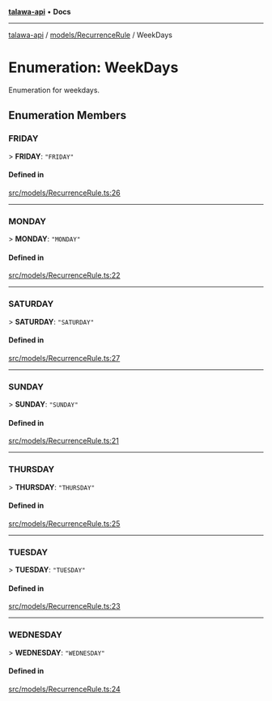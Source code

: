 [**talawa-api**](../../../README.md) • **Docs**

***

[talawa-api](../../../modules.md) / [models/RecurrenceRule](../README.md) / WeekDays

# Enumeration: WeekDays

Enumeration for weekdays.

## Enumeration Members

### FRIDAY

\> **FRIDAY**: `"FRIDAY"`

#### Defined in

[src/models/RecurrenceRule.ts:26](https://github.com/PalisadoesFoundation/talawa-api/blob/5e38dbf44e47f2fc703410fad29ab5c8f7f26c77/src/models/RecurrenceRule.ts#L26)

***

### MONDAY

\> **MONDAY**: `"MONDAY"`

#### Defined in

[src/models/RecurrenceRule.ts:22](https://github.com/PalisadoesFoundation/talawa-api/blob/5e38dbf44e47f2fc703410fad29ab5c8f7f26c77/src/models/RecurrenceRule.ts#L22)

***

### SATURDAY

\> **SATURDAY**: `"SATURDAY"`

#### Defined in

[src/models/RecurrenceRule.ts:27](https://github.com/PalisadoesFoundation/talawa-api/blob/5e38dbf44e47f2fc703410fad29ab5c8f7f26c77/src/models/RecurrenceRule.ts#L27)

***

### SUNDAY

\> **SUNDAY**: `"SUNDAY"`

#### Defined in

[src/models/RecurrenceRule.ts:21](https://github.com/PalisadoesFoundation/talawa-api/blob/5e38dbf44e47f2fc703410fad29ab5c8f7f26c77/src/models/RecurrenceRule.ts#L21)

***

### THURSDAY

\> **THURSDAY**: `"THURSDAY"`

#### Defined in

[src/models/RecurrenceRule.ts:25](https://github.com/PalisadoesFoundation/talawa-api/blob/5e38dbf44e47f2fc703410fad29ab5c8f7f26c77/src/models/RecurrenceRule.ts#L25)

***

### TUESDAY

\> **TUESDAY**: `"TUESDAY"`

#### Defined in

[src/models/RecurrenceRule.ts:23](https://github.com/PalisadoesFoundation/talawa-api/blob/5e38dbf44e47f2fc703410fad29ab5c8f7f26c77/src/models/RecurrenceRule.ts#L23)

***

### WEDNESDAY

\> **WEDNESDAY**: `"WEDNESDAY"`

#### Defined in

[src/models/RecurrenceRule.ts:24](https://github.com/PalisadoesFoundation/talawa-api/blob/5e38dbf44e47f2fc703410fad29ab5c8f7f26c77/src/models/RecurrenceRule.ts#L24)
